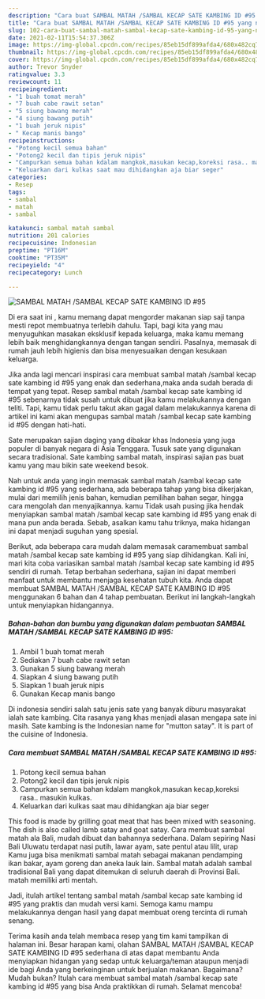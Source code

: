 ```yaml
---
description: "Cara buat SAMBAL MATAH /SAMBAL KECAP SATE KAMBING ID #95 yang nikmat Untuk Jualan"
title: "Cara buat SAMBAL MATAH /SAMBAL KECAP SATE KAMBING ID #95 yang nikmat Untuk Jualan"
slug: 102-cara-buat-sambal-matah-sambal-kecap-sate-kambing-id-95-yang-nikmat-untuk-jualan
date: 2021-02-11T15:54:37.306Z
image: https://img-global.cpcdn.com/recipes/85eb15df899afda4/680x482cq70/sambal-matah-sambal-kecap-sate-kambing-id-95-foto-resep-utama.jpg
thumbnail: https://img-global.cpcdn.com/recipes/85eb15df899afda4/680x482cq70/sambal-matah-sambal-kecap-sate-kambing-id-95-foto-resep-utama.jpg
cover: https://img-global.cpcdn.com/recipes/85eb15df899afda4/680x482cq70/sambal-matah-sambal-kecap-sate-kambing-id-95-foto-resep-utama.jpg
author: Trevor Snyder
ratingvalue: 3.3
reviewcount: 11
recipeingredient:
- "1 buah tomat merah"
- "7 buah cabe rawit setan"
- "5 siung bawang merah"
- "4 siung bawang putih"
- "1 buah jeruk nipis"
- " Kecap manis bango"
recipeinstructions:
- "Potong kecil semua bahan"
- "Potong2 kecil dan tipis jeruk nipis"
- "Campurkan semua bahan kdalam mangkok,masukan kecap,koreksi rasa.. masukin kulkas."
- "Keluarkan dari kulkas saat mau dihidangkan aja biar seger"
categories:
- Resep
tags:
- sambal
- matah
- sambal

katakunci: sambal matah sambal 
nutrition: 201 calories
recipecuisine: Indonesian
preptime: "PT16M"
cooktime: "PT35M"
recipeyield: "4"
recipecategory: Lunch

---
```



![SAMBAL MATAH /SAMBAL KECAP SATE KAMBING ID #95](https://img-global.cpcdn.com/recipes/85eb15df899afda4/680x482cq70/sambal-matah-sambal-kecap-sate-kambing-id-95-foto-resep-utama.jpg)

Di era  saat ini , kamu memang dapat mengorder makanan siap saji tanpa mesti repot membuatnya terlebih dahulu. Tapi, bagi kita yang mau menyuguhkan masakan eksklusif kepada keluarga, maka kamu memang lebih baik menghidangkannya dengan tangan sendiri. Pasalnya, memasak di rumah jauh lebih higienis dan bisa menyesuaikan dengan kesukaan keluarga.

Jika anda lagi mencari inspirasi cara membuat sambal matah /sambal kecap sate kambing id #95 yang enak dan sederhana,maka anda sudah berada di tempat yang tepat. Resep sambal matah /sambal kecap sate kambing id #95  sebenarnya tidak susah untuk dibuat jika kamu melakukannya dengan teliti. Tapi, kamu tidak perlu takut akan gagal dalam melakukannya 
karena di artikel ini kami akan mengupas sambal matah /sambal kecap sate kambing id #95 dengan hati-hati.  

Sate merupakan sajian daging yang dibakar khas Indonesia yang juga populer di banyak negara di Asia Tenggara. Tusuk sate yang digunakan secara tradisional. Sate kambing sambal matah, inspirasi sajian pas buat kamu yang mau bikin sate weekend besok.

Nah untuk anda yang ingin memasak sambal matah /sambal kecap sate kambing id #95 yang sederhana, ada beberapa tahap yang bisa dikerjakan, mulai dari memilih jenis bahan, kemudian pemilihan bahan segar, hingga cara mengolah dan menyajikannya. kamu Tidak usah pusing jika hendak menyiapkan sambal matah /sambal kecap sate kambing id #95 yang enak di mana pun anda berada. Sebab, asalkan kamu  tahu triknya, maka hidangan ini dapat menjadi suguhan yang spesial.

Berikut, ada beberapa cara mudah dalam memasak caramembuat sambal matah /sambal kecap sate kambing id #95 yang siap dihidangkan. Kali ini, mari kita coba variasikan sambal matah /sambal kecap sate kambing id #95 sendiri di rumah. Tetap berbahan sederhana, sajian ini dapat memberi manfaat untuk membantu menjaga kesehatan tubuh kita. Anda dapat membuat SAMBAL MATAH /SAMBAL KECAP SATE KAMBING ID #95 menggunakan 6 bahan dan 4 tahap pembuatan. Berikut ini langkah-langkah untuk menyiapkan hidangannya.

<!--inarticleads1-->

##### Bahan-bahan dan bumbu yang digunakan dalam pembuatan SAMBAL MATAH /SAMBAL KECAP SATE KAMBING ID #95:

1. Ambil 1 buah tomat merah
1. Sediakan 7 buah cabe rawit setan
1. Gunakan 5 siung bawang merah
1. Siapkan 4 siung bawang putih
1. Siapkan 1 buah jeruk nipis
1. Gunakan  Kecap manis bango


Di indonesia sendiri salah satu jenis sate yang banyak diburu masyarakat ialah sate kambing. Cita rasanya yang khas menjadi alasan mengapa sate ini masih. Sate kambing is the Indonesian name for &#34;mutton satay&#34;. It is part of the cuisine of Indonesia. 

<!--inarticleads2-->

##### Cara membuat SAMBAL MATAH /SAMBAL KECAP SATE KAMBING ID #95:

1. Potong kecil semua bahan
1. Potong2 kecil dan tipis jeruk nipis
1. Campurkan semua bahan kdalam mangkok,masukan kecap,koreksi rasa.. masukin kulkas.
1. Keluarkan dari kulkas saat mau dihidangkan aja biar seger


This food is made by grilling goat meat that has been mixed with seasoning. The dish is also called lamb satay and goat satay. Cara membuat sambal matah ala Bali, mudah dibuat dan bahannya sederhana. Dalam sepiring Nasi Bali Uluwatu terdapat nasi putih, lawar ayam, sate pentul atau lilit, urap Kamu juga bisa menikmati sambal matah sebagai makanan pendamping ikan bakar, ayam goreng dan aneka lauk lain. Sambal matah adalah sambal tradisional Bali yang dapat ditemukan di seluruh daerah di Provinsi Bali. matah memiliki arti mentah. 

Jadi, itulah artikel tentang  sambal matah /sambal kecap sate kambing id #95  yang praktis dan mudah versi kami. Semoga kamu mampu melakukannya dengan hasil yang dapat membuat oreng tercinta di rumah senang. 

Terima kasih anda telah membaca resep yang tim kami tampilkan di halaman ini. Besar harapan kami, olahan  SAMBAL MATAH /SAMBAL KECAP SATE KAMBING ID #95 sederhana di atas dapat membantu Anda menyiapkan hidangan yang sedap untuk keluarga/teman ataupun menjadi ide bagi Anda yang berkeinginan untuk berjualan makanan. Bagaimana? Mudah bukan? Itulah cara membuat sambal matah /sambal kecap sate kambing id #95 yang bisa Anda praktikkan di rumah. Selamat mencoba!

